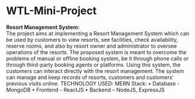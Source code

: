 # WTL-Mini-Project
**Resort Management System:**  
The project aims at implementing a Resort Management System which can be used by customers to view resorts, see facilities, check availability, reserve rooms, and also by resort owner and administrator to oversee operations of the resorts.
The proposed system is meant to overcome the problems of manual or offline booking system, be it through phone calls or through third-party booking agents or platforms. Using this system, the customers can interact directly with the resort management. The system can manage and keep records of resorts, customers and customers’ previous visits online.
TECHNOLOGY USED: MERN Stack: • Database - MongoDB • Frontend - ReactJS • Backend – NodeJS, ExpressJS
